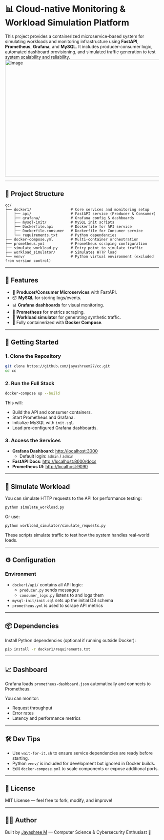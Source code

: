 
# 📊 Cloud-native Monitoring & Workload Simulation Platform

This project provides a containerized microservice-based system for simulating workloads and monitoring infrastructure using **FastAPI**, **Prometheus**, **Grafana**, and **MySQL**. It includes producer-consumer logic, automated dashboard provisioning, and simulated traffic generation to test system scalability and reliability.
<img width="920" height="383" alt="image" src="https://github.com/user-attachments/assets/5a87eb42-f164-4a45-92eb-1253fdab7a29" />

---

## 🧱 Project Structure

```
cc/
├── docker1/                  # Core services and monitoring setup
│   ├── api/                  # FastAPI service (Producer & Consumer)
│   ├── grafana/              # Grafana config & dashboards
│   ├── mysql-init/           # MySQL init scripts
│   ├── Dockerfile.api        # Dockerfile for API service
│   ├── Dockerfile.consumer   # Dockerfile for Consumer service
│   └── requirements.txt      # Python dependencies
├── docker-compose.yml        # Multi-container orchestration
├── prometheus.yml            # Prometheus scraping configuration
├── simulate_workload.py      # Entry point to simulate traffic
├── workload_simulator/       # Simulates HTTP load
└── venv/                     # Python virtual environment (excluded from version control)
```

---

## 🚀 Features

- 🔁 **Producer/Consumer Microservices** with FastAPI.
- 📦 **MySQL** for storing logs/events.
- 📊 **Grafana dashboards** for visual monitoring.
- 📡 **Prometheus** for metrics scraping.
- 🔬 **Workload simulator** for generating synthetic traffic.
- 🐳 Fully containerized with **Docker Compose**.

---

## 🧪 Getting Started

### 1. Clone the Repository

```bash
git clone https://github.com/jayashreem27/cc.git
cd cc
```

### 2. Run the Full Stack

```bash
docker-compose up --build
```

This will:
- Build the API and consumer containers.
- Start Prometheus and Grafana.
- Initialize MySQL with `init.sql`.
- Load pre-configured Grafana dashboards.

### 3. Access the Services

- **Grafana Dashboard**: [http://localhost:3000](http://localhost:3000)
  - Default login: `admin` / `admin`
- **FastAPI Docs**: [http://localhost:8000/docs](http://localhost:8000/docs)
- **Prometheus UI**: [http://localhost:9090](http://localhost:9090)

---

## 🧪 Simulate Workload

You can simulate HTTP requests to the API for performance testing:

```bash
python simulate_workload.py
```

Or use:

```bash
python workload_simulator/simulate_requests.py
```

These scripts simulate traffic to test how the system handles real-world loads.

---

## ⚙️ Configuration

### Environment

- `docker1/api/` contains all API logic:
  - `producer.py` sends messages
  - `consumer_logs.py` listens to and logs them
- `mysql-init/init.sql` sets up the initial DB schema
- `prometheus.yml` is used to scrape API metrics

---

## 📦 Dependencies

Install Python dependencies (optional if running outside Docker):

```bash
pip install -r docker1/requirements.txt
```

---

## 📈 Dashboard

Grafana loads `prometheus-dashboard.json` automatically and connects to Prometheus.

You can monitor:
- Request throughput
- Error rates
- Latency and performance metrics

---

## 🛠️ Dev Tips

- Use `wait-for-it.sh` to ensure service dependencies are ready before starting.
- Python `venv/` is included for development but ignored in Docker builds.
- Edit `docker-compose.yml` to scale components or expose additional ports.

---

## 📄 License

MIT License — feel free to fork, modify, and improve!

---

## 👩‍💻 Author

Built by [Jayashree M](https://github.com/jayashreem27) — Computer Science & Cybersecurity Enthusiast 🚀
